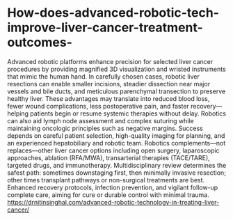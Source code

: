 # How-does-advanced-robotic-tech-improve-liver-cancer-treatment-outcomes-

Advanced robotic platforms enhance precision for selected liver cancer procedures by providing magnified 3D visualization and wristed instruments that mimic the human hand. In carefully chosen cases, robotic liver resections can enable smaller incisions, steadier dissection near major vessels and bile ducts, and meticulous parenchymal transection to preserve healthy liver. These advantages may translate into reduced blood loss, fewer wound complications, less postoperative pain, and faster recovery—helping patients begin or resume systemic therapies without delay. Robotics can also aid lymph node assessment and complex suturing while maintaining oncologic principles such as negative margins. Success depends on careful patient selection, high-quality imaging for planning, and an experienced hepatobiliary and robotic team. Robotics complements—not replaces—other liver cancer options including open surgery, laparoscopic approaches, ablation (RFA/MWA), transarterial therapies (TACE/TARE), targeted drugs, and immunotherapy. Multidisciplinary review determines the safest path: sometimes downstaging first, then minimally invasive resection; other times transplant pathways or non-surgical treatments are best. Enhanced recovery protocols, infection prevention, and vigilant follow-up complete care, aiming for cure or durable control with minimal trauma.
https://drnitinsinghal.com/advanced-robotic-technology-in-treating-liver-cancer/
